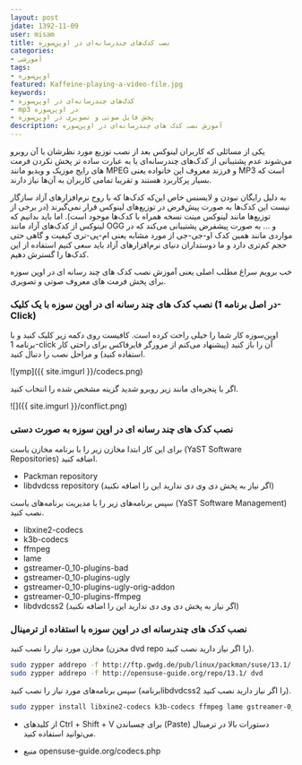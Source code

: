 ```yaml
---
layout: post
jdate: 1392-11-09
user: misam
title: نصب کدک‌های چندرسانه‌ای در اوپن‌سوزه
categories:
- آموزشی
tags:
- اوپن‌سوزه
featured: Kaffeine-playing-a-video-file.jpg
keywords:
- کدک‌های چندرسانه‌ای در اوپن‌سوزه
- mp3 در اوپن‌سوزه
- پخش فایل صوتی و تصویری در اوپن‌سوزه
description: آموزش نصب کدک های چندرسانه‌ای در اوپن‌سوزه
---
```


یکی از مسائلی که کاربران لینوکس بعد از نصب توزیع مورد نظرشان با آن روبرو می‌شوند عدم پشتیبانی از کدک‌های چندرسانه‌ای یا به عبارت ساده تر پخش نکردن فرمت های رایج موزیک و ویدیو مانند MPEG و فرزند معروف این خانواده یعنی MP3 است که بسیار پرکاربرد هستند و تقریبا تمامی کاربران به آن‌ها نیاز دارند.

به دلیل رایگان نبودن و لایسنس خاص این‌که کدک‌ها که با روح نرم‌افزارهای آزاد سازگار نیست این کدک‌ها به صورت پیش‌فرض در توزیع‌های لینوکس قرار نمی‌گیرند (در برخی از توزیع‌ها مانند لینوکس مینت نسخه همراه با کدک‌ها موجود است). اما باید بدانیم که لینوکس از کدک‌های آزاد مانند OGG و ... به صورت پیشفرض پشتیبانی می‌کند که در مواردی مانند همین کدک او-جی-جی از مورد مشابه یعنی ام-پی-تری کیفیت و گاهی حتی حجم کم‌تری دارد و ما دوستداران دنیای نرم‌افزارهای آزاد باید سعی کنیم استفاده از این کدک‌ها را گسترش دهیم.

خب برویم سراغ مطلب اصلی یعنی آموزش نصب کدک های چند رسانه ای در اوپن سوزه برای پخش فرمت های معروف صوتی و تصویری.

### نصب کدک های چند رسانه ای در اوپن سوزه با یک کلیک (در اصل برنامه 1-Click)

اوپن‌سوزه کار شما را خیلی راحت کرده است. کافیست روی دکمه زیر کلیک کنید و با برنامه 1-click آن را باز کنید (پیشنهاد می‌کنم از مرورگر فایرفاکس برای راحتی کار استفاده کنید) و مراحل نصب را دنبال کنید.

![ymp]({{ site.imgurl }}/codecs.png)

اگر با پنجره‌ای مانند زیر روبرو شدید گزینه مشخص شده را انتخاب کنید.

![]({{ site.imgurl }}/conflict.png)

### نصب کدک های چند رسانه ای در اوپن سوزه به صورت دستی

برای این کار ابتدا مخازن زیر را با برنامه مخازن یاست (YaST Software Repositories) اضافه کنید.

*   Packman repository
*   libdvdcss repository (اگر نیاز به پخش دی وی دی ندارید این را اضافه نکنید)

سپس برنامه‌های زیر را با مدیریت برنامه‌های یاست (YaST Software Management) نصب کنید.

*   libxine2-codecs
*   k3b-codecs
*   ffmpeg
*   lame
*   gstreamer-0_10-plugins-bad
*   gstreamer-0_10-plugins-ugly
*   gstreamer-0_10-plugins-ugly-orig-addon
*   gstreamer-0_10-plugins-ffmpeg
*   libdvdcss2 (اگر نیاز به پخش دی وی دی ندارید این را اضافه نکنید)

### نصب کدک های چندرسانه ای در اوپن سوزه با استفاده از ترمینال

مخازن مورد نیاز را نصب کنید (مخزن dvd repo را اگر نیاز دارید نصب کنید).

```sh
sudo zypper addrepo -f http://ftp.gwdg.de/pub/linux/packman/suse/13.1/ packman
sudo zypper addrepo -f http://opensuse-guide.org/repo/13.1/ dvd
```

سپس برنامه‌های مورد نیاز را نصب کنید (برنامهlibdvdcss2 را اگر نیاز دارید نصب کنید).

```sh
sudo zypper install libxine2-codecs k3b-codecs ffmpeg lame gstreamer-0_10-plugins-bad gstreamer-0_10-plugins-ugly gstreamer-0_10-plugins-ugly-orig-addon gstreamer-0_10-plugins-ffmpeg libdvdcss2
```

* از کلیدهای Ctrl + Shift + V برای چسباندن (Paste) دستورات بالا در ترمینال می‌توانید استفاده کنید.

* منبع opensuse-guide.org/codecs.php